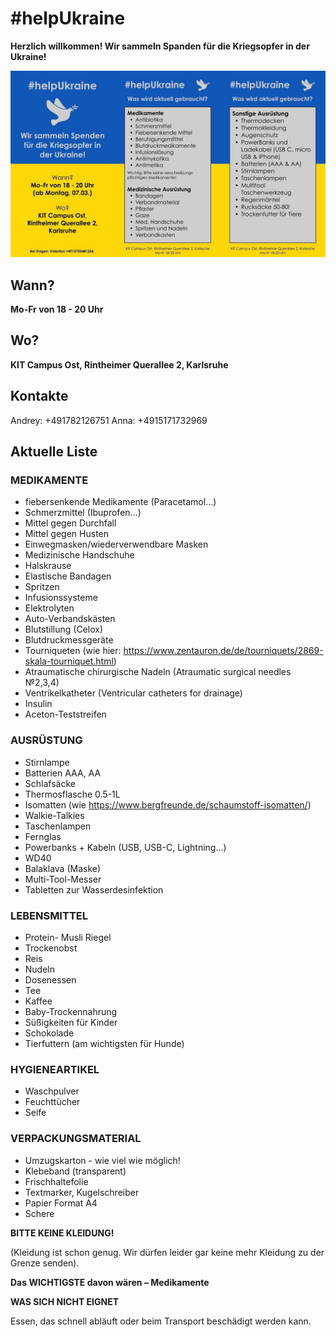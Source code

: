 # #helpUkraine

**Herzlich willkommen! Wir sammeln Spanden für die Kriegsopfer in der Ukraine!**

![#helpUkraine](images/flyer_01.jpeg "#helpUkraine")

## Wann?

**Mo-Fr von 18 - 20 Uhr**

## Wo?

**KIT Campus Ost, Rintheimer Querallee 2, Karlsruhe**

## Kontakte

Andrey: +491782126751
Anna: +4915171732969

## Aktuelle Liste

### MEDIKAMENTE
- fiebersenkende Medikamente (Paracetamol…)
- Schmerzmittel (Ibuprofen…)
- Mittel gegen Durchfall
- Mittel gegen Husten
- Einwegmasken/wiederverwendbare Masken
- Medizinische Handschuhe
- Halskrause
- Elastische Bandagen
- Spritzen
- Infusionssysteme
- Elektrolyten
- Auto-Verbandskästen
- Blutstillung (Celox)
- Blutdruckmessgeräte
- Tourniqueten (wie hier: https://www.zentauron.de/de/tourniquets/2869-skala-tourniquet.html)
- Atraumatische chirurgische Nadeln (Atraumatic surgical needles №2,3,4)
- Ventrikelkatheter (Ventricular catheters for drainage)
- Insulin
- Aceton-Teststreifen

### AUSRÜSTUNG
- Stirnlampe
- Batterien AAA, AA
- Schlafsäcke
- Thermosflasche 0.5-1L
- Isomatten (wie https://www.bergfreunde.de/schaumstoff-isomatten/)
- Walkie-Talkies
- Taschenlampen
- Fernglas
- Powerbanks + Kabeln (USB, USB-C, Lightning…)
- WD40
- Balaklava (Maske)
- Multi-Tool-Messer
- Tabletten zur Wasserdesinfektion

### LEBENSMITTEL
- Protein- Musli Riegel
- Trockenobst
- Reis
- Nudeln
- Dosenessen
- Tee
- Kaffee
- Baby-Trockennahrung
- Süßigkeiten für Kinder
- Schokolade
- Tierfuttern (am wichtigsten für Hunde)

### HYGIENEARTIKEL
- Waschpulver
- Feuchttücher
- Seife

### VERPACKUNGSMATERIAL
- Umzugskarton - wie viel wie möglich!
- Klebeband (transparent)
- Frischhaltefolie
- Textmarker, Kugelschreiber
- Papier Format A4
- Schere

**BITTE KEINE KLEIDUNG!**

(Kleidung ist schon genug. Wir dürfen leider gar keine mehr Kleidung zu der Grenze senden).

**Das WICHTIGSTE davon wären – Medikamente**

**WAS SICH NICHT EIGNET**

Essen, das schnell abläuft oder beim Transport beschädigt werden kann.
